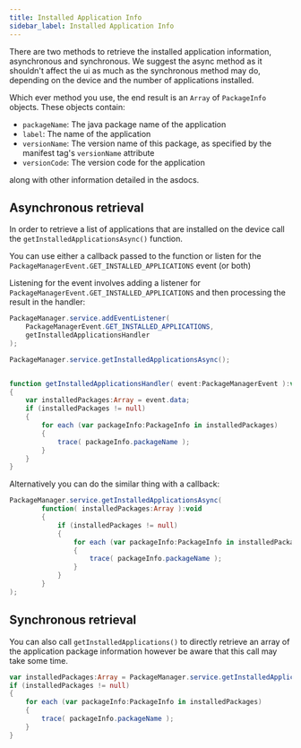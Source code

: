 ```yaml
---
title: Installed Application Info
sidebar_label: Installed Application Info
---
```


There are two methods to retrieve the installed application information, asynchronous and synchronous. We suggest the async method as it shouldn't affect the ui as much as the synchronous method may do, depending on the device and the number of applications installed.

Which ever method you use, the end result is an `Array` of `PackageInfo` objects. These objects contain:

- `packageName`: The java package name of the application
- `label`: The name of the application
- `versionName`: The version name of this package, as specified by the manifest tag's `versionName` attribute
- `versionCode`: The version code for the application

along with other information detailed in the asdocs.



## Asynchronous retrieval

In order to retrieve a list of applications that are installed on the device call the `getInstalledApplicationsAsync()` function.

You can use either a callback passed to the function or listen for the `PackageManagerEvent.GET_INSTALLED_APPLICATIONS` event (or both)


Listening for the event involves adding a listener for `PackageManagerEvent.GET_INSTALLED_APPLICATIONS` and then processing the result in the handler:

```actionscript
PackageManager.service.addEventListener( 
    PackageManagerEvent.GET_INSTALLED_APPLICATIONS, 
    getInstalledApplicationsHandler 
);

PackageManager.service.getInstalledApplicationsAsync();


function getInstalledApplicationsHandler( event:PackageManagerEvent ):void
{
    var installedPackages:Array = event.data;
    if (installedPackages != null)
    {
        for each (var packageInfo:PackageInfo in installedPackages)
        {
            trace( packageInfo.packageName );
        }
    }
}
```	 


Alternatively you can do the similar thing with a callback:

```actionscript
PackageManager.service.getInstalledApplicationsAsync(
        function( installedPackages:Array ):void
        {
            if (installedPackages != null)
            {
                for each (var packageInfo:PackageInfo in installedPackages)
                {
                    trace( packageInfo.packageName );
                }
            }
        }
);
```


## Synchronous retrieval

You can also call `getInstalledApplications()` to directly retrieve an array of the application package information however be aware that this call may take some time.


```actionscript
var installedPackages:Array = PackageManager.service.getInstalledApplications();
if (installedPackages != null)
{
    for each (var packageInfo:PackageInfo in installedPackages)
    {
        trace( packageInfo.packageName );
    }
}
```